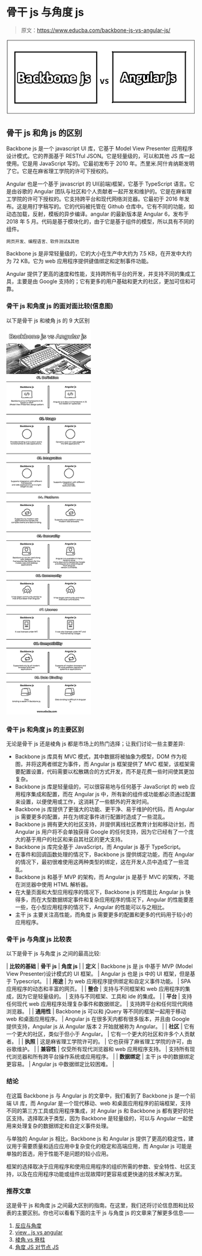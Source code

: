 # 骨干 js 与角度 js

> 原文：<https://www.educba.com/backbone-js-vs-angular-js/>

![Backbone js vs Angular js](img/d42f581937d4eb559ca3f52908ac1493.png)



## 骨干 js 和角 js 的区别

Backbone js 是一个 javascript UI 库，它基于 Model View Presenter 应用程序设计模式。它的界面基于 RESTful JSON。它是轻量级的，可以和其他 JS 库一起使用。它是用 JavaScript 写的。它最初发布于 2010 年。杰里米.阿什肯纳斯发明了它。它是在麻省理工学院的许可下授权的。

Angular 也是一个基于 javascript 的 UI(前端)框架，它基于 TypeScript 语言。它是由谷歌的 Angular 团队与社区和个人贡献者一起开发和维护的。它是在麻省理工学院的许可下授权的。它支持跨平台和现代网络浏览器。它最初于 2016 年发布。这是用打字稿写的。它的代码被托管在 Github 仓库中。它有不同的功能，如动态加载，反射，模板的异步编译。angular 的最新版本是 Angular 6，发布于 2018 年 5 月。代码是基于模块化的，由于它是基于组件的模型，所以具有不同的组件。

<small>网页开发、编程语言、软件测试&其他</small>

Backbone js 是非常轻量级的，它的大小在生产中大约为 7.5 KB，在开发中大约为 72 KB。它为 web 应用程序提供键值绑定和定制事件功能。

Angular 提供了更高的速度和性能，支持跨所有平台的开发，并支持不同的集成工具，主要是由 Google 支持的；它有更多的用户基础和更大的社区，更加可信和可靠。

### 骨干 js 和角度 js 的面对面比较(信息图)

以下是骨干 js 和棱角 js 的 9 大区别

![Backbone js vs Angular js Infographics](img/ec88ef0547b11e7a57c6d8a4e66af253.png)



### 骨干 js 和角度 js 的主要区别

无论是骨干 js 还是棱角 js 都是市场上的热门选择；让我们讨论一些主要差异:

*   Backbone js 库具有 MVC 模式，其中数据将被抽象为模型，DOM 作为视图，并将这两者绑定为事件，而 Angular js 框架提供了 MVC 框架，该框架需要配置设置，代码需要以松散耦合的方式开发，而不是花费一些时间使其更加复杂。
*   Backbone js 库是轻量级的，可以很容易地与任何基于 JavaScript 的 web 应用程序集成和配置，而在 Angular js 中，所有新的组件或功能都必须通过配置来设置，以便使用或工作，这消耗了一些额外的开发时间。
*   Backbone js 库提供了更强大的功能、更干净、易于维护的代码，而 Angular js 需要更多的配置，并在为绑定事件进行配置时造成了一些混乱。
*   Backbone js 拥有更大的社区支持，并提供离线社区教育计划和移动计划，而 Angular js 用户将不会单独获得 Google 的任何支持，因为它已经有了一个庞大的基于用户的社区和来自其社区的更大支持。
*   Backbone js 库完全基于 JavaScript，而 Angular js 基于 TypeScript。
*   在事件和回调函数处理的情况下，Backbone js 提供绑定功能，而在 Angular 的情况下，最初很难使用这两种类型的绑定，这在开发人员中造成了一些混乱。
*   Backbone js 和基于 MVP 的架构，而 Angular js 是基于 MVC 的架构，不能在浏览器中使用 HTML 解析器。
*   在大量页面和大型应用程序的情况下，Backbone js 的性能比 Angular js 快得多，而在大型数据绑定事件和复杂应用程序的情况下，Angular 的性能要差一些，在小型应用程序的情况下，Angular 的性能可以与之相比。
*   主干 js 主要关注高性能，而角度 js 需要更多的配置和更多的代码用于较小的应用程序。

### 骨干 js 与角度 js 比较表

以下是骨干 js 与角度 js 之间的最高比较:

| **比较的基础** | **骨干 js** | **角度 js** |
| **定义** | Backbone js 是 js 中基于 MVP (Model View Presenter)设计模式的 UI 框架。 | Angular js 也是 js 中的 UI 框架，但是基于 Typescript。 |
| **用途** | 为 web 应用程序提供绑定和自定义事件功能。 | SPA 应用程序的动态和丰富的网页。 |
| **整合** | 支持与不同框架和 web 应用程序的集成，因为它是轻量级的。 | 支持与不同框架、工具和 ide 的集成。 |
| **平台** | 支持任何现代 web 应用程序处理复杂事件和数据绑定。 | 支持跨平台和任何现代网络浏览器。 |
| **通用性** | Backbone js 可以和 jQuery 等不同的框架一起用于移动 web 和桌面应用程序。 | Angular js 在很多天内都有很多版本，并且由 Google 提供支持，Angular js 从 Angular 版本 2 开始就被称为 Angular。 |
| **社区** | 它有一个更大的社区，类似于但小于 Angular。 | 它有一个更大的社区和许多个人贡献者。 |
| **执照** | 这是麻省理工学院许可的。 | 它也获得了麻省理工学院的许可，由谷歌维护。 |
| **兼容性** | 仅受所有现代浏览器和 web 应用程序支持。 | 支持所有现代浏览器和所有跨平台操作系统或应用程序。 |
| **数据绑定** | 主干 js 中的数据绑定更容易。 | Angular js 中数据绑定比较困难。 |

### 结论

在这篇 Backbone js 与 Angular js 的文章中，我们看到了 Backbone js 是一个前端 UI 库，而 Angular 是一个现代移动、web 和桌面应用程序的前端框架，支持不同的第三方工具或应用程序集成，对 Angular js 和 Backbone js 都有更好的社区支持。选择取决于类型，因为 Backbone 是轻量级的，可以与 Angular 一起使用来处理复杂的数据绑定和自定义事件处理。

与单独的 Angular js 相比，Backbone js 和 Angular js 提供了更高的稳定性，建议用于需要质量和适应应用中复杂变化的稳定和高端应用，而 Angular js 可能是单独的首选，用于性能不是问题的较小应用。

框架的选择取决于应用程序和使用应用程序的组织所需的参数、安全特性、社区支持，以及在应用程序功能或组件出现故障时更容易或更快速的技术解决方案。

### 推荐文章

这是骨干 js 和角度 js 之间最大区别的指南。在这里，我们还将讨论信息图和比较表的主要区别。你也可以看看下面的主干 js 与角度 js 的文章来了解更多信息——

1.  [反应与角度](https://www.educba.com/reactjs-vs-angularjs/)
2.  [view . js vs angular](https://www.educba.com/vue-js-vs-angular/)
3.  [棱角 vs 脊柱](https://www.educba.com/angular-vs-backbone/)
4.  [角度 JS 对节点 JS](https://www.educba.com/angular-js-vs-node-js/)





